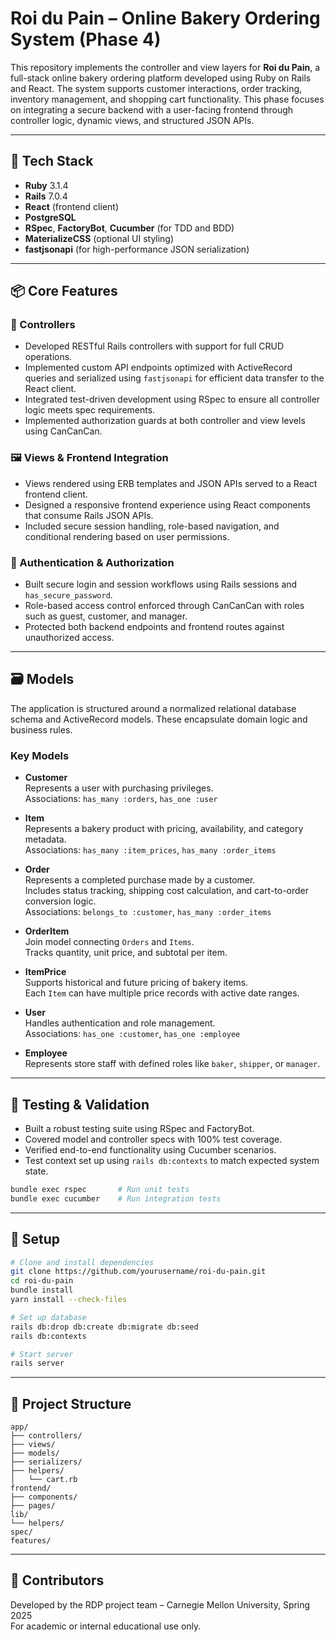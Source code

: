 
# Roi du Pain – Online Bakery Ordering System (Phase 4)

This repository implements the controller and view layers for **Roi du Pain**, a full-stack online bakery ordering platform developed using Ruby on Rails and React. The system supports customer interactions, order tracking, inventory management, and shopping cart functionality. This phase focuses on integrating a secure backend with a user-facing frontend through controller logic, dynamic views, and structured JSON APIs.

---

## 🧰 Tech Stack

- **Ruby** 3.1.4  
- **Rails** 7.0.4  
- **React** (frontend client)
- **PostgreSQL**  
- **RSpec**, **FactoryBot**, **Cucumber** (for TDD and BDD)  
- **MaterializeCSS** (optional UI styling)
- **fastjsonapi** (for high-performance JSON serialization)

---

## 📦 Core Features

### 🔁 Controllers

- Developed RESTful Rails controllers with support for full CRUD operations.
- Implemented custom API endpoints optimized with ActiveRecord queries and serialized using `fastjsonapi` for efficient data transfer to the React client.
- Integrated test-driven development using RSpec to ensure all controller logic meets spec requirements.
- Implemented authorization guards at both controller and view levels using CanCanCan.

### 🖼️ Views & Frontend Integration

- Views rendered using ERB templates and JSON APIs served to a React frontend client.
- Designed a responsive frontend experience using React components that consume Rails JSON APIs.
- Included secure session handling, role-based navigation, and conditional rendering based on user permissions.

### 🔐 Authentication & Authorization

- Built secure login and session workflows using Rails sessions and `has_secure_password`.
- Role-based access control enforced through CanCanCan with roles such as guest, customer, and manager.
- Protected both backend endpoints and frontend routes against unauthorized access.

---

## 🗃️ Models

The application is structured around a normalized relational database schema and ActiveRecord models. These encapsulate domain logic and business rules.

### Key Models

- **Customer**  
  Represents a user with purchasing privileges.  
  Associations: `has_many :orders`, `has_one :user`

- **Item**  
  Represents a bakery product with pricing, availability, and category metadata.  
  Associations: `has_many :item_prices`, `has_many :order_items`

- **Order**  
  Represents a completed purchase made by a customer.  
  Includes status tracking, shipping cost calculation, and cart-to-order conversion logic.  
  Associations: `belongs_to :customer`, `has_many :order_items`

- **OrderItem**  
  Join model connecting `Orders` and `Items`.  
  Tracks quantity, unit price, and subtotal per item.

- **ItemPrice**  
  Supports historical and future pricing of bakery items.  
  Each `Item` can have multiple price records with active date ranges.

- **User**  
  Handles authentication and role management.  
  Associations: `has_one :customer`, `has_one :employee`

- **Employee**  
  Represents store staff with defined roles like `baker`, `shipper`, or `manager`.

---

## 🧪 Testing & Validation

- Built a robust testing suite using RSpec and FactoryBot.
- Covered model and controller specs with 100% test coverage.
- Verified end-to-end functionality using Cucumber scenarios.
- Test context set up using `rails db:contexts` to match expected system state.

```bash
bundle exec rspec       # Run unit tests
bundle exec cucumber    # Run integration tests
```

---

## 🚀 Setup

```bash
# Clone and install dependencies
git clone https://github.com/yourusername/roi-du-pain.git
cd roi-du-pain
bundle install
yarn install --check-files

# Set up database
rails db:drop db:create db:migrate db:seed
rails db:contexts

# Start server
rails server
```

---

## 📁 Project Structure

```
app/
├── controllers/
├── views/
├── models/
├── serializers/
├── helpers/
│   └── cart.rb
frontend/
├── components/
├── pages/
lib/
└── helpers/
spec/
features/
```

---

## 👥 Contributors

Developed by the RDP project team – Carnegie Mellon University, Spring 2025  
For academic or internal educational use only.
